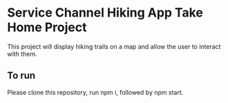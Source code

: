 # Service Channel Hiking App Take Home Project

This project will display hiking trails on a map and allow the user to interact with them.

## To run
Please clone this repository, run npm i, followed by npm start.